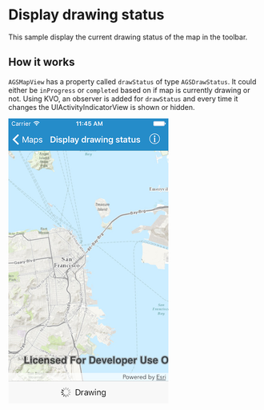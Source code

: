 # Display drawing status

This sample display the current drawing status of the map in the toolbar.

## How it works

`AGSMapView` has a property called `drawStatus` of type `AGSDrawStatus`. It could either be `inProgress` or `completed` based on if map is currently drawing or not. Using KVO, an observer is added for `drawStatus` and every time it changes the UIActivityIndicatorView is shown or hidden.

![](image1.png)





